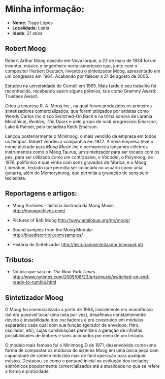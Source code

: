 # Minha informação:

* **Nome:** Tiago Lopes
* **Localidade:** Leiria
* **Idade:** 21 anos


## Robert Moog 

Robert Arthur Moog nascido em Nova Iorque, a 23 de maio de 1934 foi um inventor, músico e engenheiro norte-americano que, junto com o compositor Herbert Deutsch, inventou o sintetizador Moog, apresentado em um congresso em 1964. 
Acabando por falecer a 21 de agosto de 2005.

Estudou na universidade de Cornell em 1965. Mais tarde o seu trabalho foi reconhecido, recebendo assim alguns prêmios, tais como Grammy Award: Trustees Award.

Criou a empresa R. A. Moog Inc., na qual foram produzidos os primeiros sintetizadores comercializados, que foram utilizados por artistas como Wendy Carlos (no disco Switched-On Bach e na trilha sonora de Laranja Mecânica), _Beatles_, _The Doors_ e pelo grupo de rock progressivo _Emerson_, Lake & Palmer, pelo tecladista Keith Emerson.

Lançou posteriormente o Minimoog, o mais vendido da empresa em todos os tempos. 
Robert vendeu a companhia em 1972. A nova empresa teve o nome alterado para _Moog_ _Music_ _Inc_ e permaneceu lançando célebres instrumentos como o Moog Taurus, um sintetizador para ser tocado com os pés, para ser utilizado como um contrabaixo, o Vocoder, o Polymoog, de 1976, polifônico e que vinha com sons gravados de fábrica, e o Moog Liberation, teclado que permitia ser colocado no usuário como uma guitarra, além do Memorymoog, que permitia a gravação de sons pelo tecladista.


## Reportagens e artigos:
* Moog Archives - história ilustrada da Moog Music 
http://moogarchives.com/

* Pictures of Bob Moog 
http://www.analogue.org/mr/moog/

* Sound samples from the Moog Modular
http://bluedistortion.com/samples/

* História do Sintetizador
http://historiadosintetizador.blogspot.pt/


## Tributos:
* Noticia que saiu no _The_ _New_ _York_ _Times_
http://www.nytimes.com/2005/08/23/arts/music/switched-on-and-ready-to-rumble.html

## Sintetizador Moog

O Moog foi comercializado a partir de 1964, inicialmente era monofônico (só era possível tocar uma nota por vez), desafinava constantemente devido à instabilidade dos osciladores e era construído em módulos separados cada qual com sua função (gerador de envelope, filtro, oscilador, etc), cujas combinações permitiam a geração de infinitas possibilidades de timbres e sons acionados por meio de um teclado.

O modelo mais famoso foi o Minimoog D de 1971, desenvolvido como uma forma de compactar os módulos do sistema Moog em uma única peça com capacidade de síntese reduzida mas de fácil operação para qualquer músico. Destacou-se como o pontapé inicial na evolução dos teclados eletrônicos popularmente comercializados até a atualidade no que se refere a forma e praticidade.
